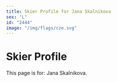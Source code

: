 ```yaml
---
title: Skier Profile for Jana Skalnikova
sex: "L"
id: "2444"
image: "/img/flags/cze.svg" 
---
```


# Skier Profile

This page is for: Jana Skalnikova.
    